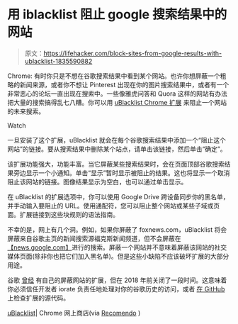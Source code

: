 # 用 iblacklist 阻止 google 搜索结果中的网站

> 原文：<https://lifehacker.com/block-sites-from-google-results-with-ublacklist-1835590882>

Chrome: 有时你只是不想在谷歌搜索结果中看到某个网站。也许你想屏蔽一个粗略的新闻来源，或者你不想让 Pinterest 出现在你的图片搜索结果中，或者有一个非常恶心的论坛一直出现在搜索中。一些像雅虎问答和 Quora 这样的网站有办法把大量的搜索搞得乱七八糟。你可以用 [uBlacklist Chrome 扩展](https://chrome.google.com/webstore/detail/ublacklist/pncfbmialoiaghdehhbnbhkkgmjanfhe/related?hl=en) 来阻止一个网站的未来搜索。

Watch

一旦安装了这个扩展，uBlacklist 就会在每个谷歌搜索结果中添加一个“阻止这个网站”的链接。要从搜索结果中删除某个站点，请单击该链接，然后单击“确定”。

该扩展功能强大，功能丰富。当它屏蔽某些搜索结果时，会在页面顶部谷歌搜索结果旁边显示一个小通知。单击“显示”暂时显示被阻止的结果。这也将显示一个取消阻止该网站的链接。图像结果显示为空白，也可以通过单击显示。

在 uBlacklist 的扩展选项中，你可以使用 Google Drive 跨设备同步你的黑名单，并手动输入要阻止的 URL。使用通配符，您可以阻止整个网站或某些子域或页面。扩展链接到这些块规则的语法指南。

不幸的是，网上有几个洞。例如，如果你屏蔽了 foxnews.com，uBlacklist 将会屏蔽来自谷歌主页的新闻搜索源福克斯新闻频道，但不会屏蔽在[【news.google.com】](https://news.google.com/)进行的搜索。屏蔽一个网站并不意味着屏蔽该网站的社交媒体页面(除非你也把它们加入黑名单)。但是这些小缺陷不应该破坏扩展的大部分用途。

谷歌 [曾经](https://lifehacker.com/personal-blocklist-keeps-the-sites-you-hate-out-of-your-5800723) 有自己的屏蔽网站的扩展，但在 2018 年前关闭了一段时间。这意味着你必须信任开发者 iorate 负责任地处理对你的谷歌历史的访问，或者 [在 GitHub](https://github.com/iorate/uBlacklist) 上检查扩展的源代码。

[uBlacklist](https://chrome.google.com/webstore/detail/ublacklist/pncfbmialoiaghdehhbnbhkkgmjanfhe/related?hl=en)| Chrome 网上商店(via [Recomendo](https://www.recomendo.com/browser/block-specific-sites-from-google-search-results) )
